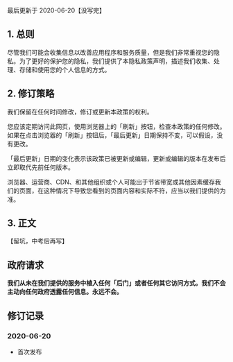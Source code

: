 <div class="message"><div class="message-body">最后更新于 2020-06-20【没写完】</div></div>

## 1. 总则

尽管我们可能会收集信息以改善应用程序和服务质量，但是我们非常重视您的隐私。为了更好的保护您的隐私，我们提供了本隐私政策声明，描述我们收集、处理、存储和使用您的个人信息的方式。

## 2. 修订策略

我们保留在任何时间修改，修订或更新本政策的权利。

<div class="message is-warning"><div class="message-body">
<p>您应该定期访问此网页，使用浏览器上的「刷新」按钮，检查本政策的任何修改。如果在点击浏览器的「刷新」按钮后，「最后更新」日期保持不变，可以假设，没有更改。</p>
</div></div>

「最后更新」日期的变化表示该政策已被更新或编辑，更新或编辑的版本在发布后立即取代先前任何版本。

浏览器、运营商、CDN、和其他组织或个人可能出于节省带宽或其他因素缓存我们的页面，在这种情况下导致您看到的页面内容和实际不符，应当以我们提供的为准。

## 3. 正文


【留坑，中考后再写】

## 政府请求

<div class="message is-success"><div class="message-body">
<p><strong>我们从未在我们提供的服务中植入任何「后门」或者任何其它访问方式。我们不会主动向任何政府透露任何信息。永远不会。</strong></p>
</div></div>

## 修订记录

### 2020-06-20

- 首次发布
